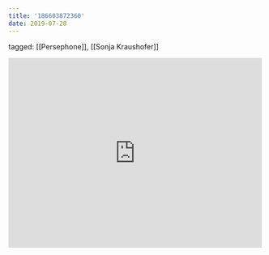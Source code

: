 ```yaml
---
title: '186603872360'
date: 2019-07-28
---
```

tagged: [[Persephone]], [[Sonja Kraushofer]]
<iframe allow="accelerometer; autoplay; clipboard-write; encrypted-media; gyroscope; picture-in-picture" allowfullscreen="" frameborder="0" height="375" id="youtube_iframe" src="https://www.youtube.com/embed/8vq5Yxy2ZYs?feature=oembed&amp;enablejsapi=1&amp;origin=https://safe.txmblr.com&amp;wmode=opaque" width="500"></iframe>
